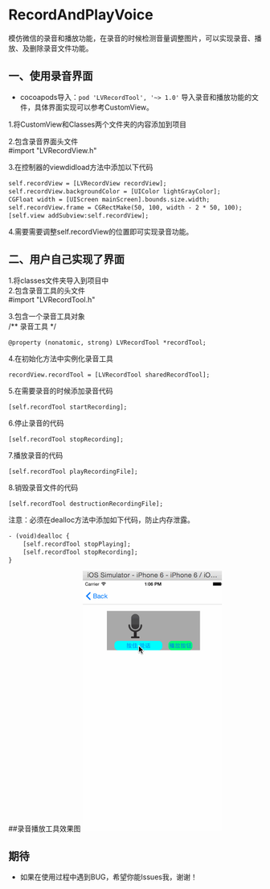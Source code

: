 # RecordAndPlayVoice
模仿微信的录音和播放功能，在录音的时候检测音量调整图片，可以实现录音、播放、及删除录音文件功能。<br>

## 一、使用录音界面

* cocoapods导入：`pod 'LVRecordTool', '~> 1.0'` 导入录音和播放功能的文件，具体界面实现可以参考CustomView。

1.将CustomView和Classes两个文件夹的内容添加到项目 <br>


2.包含录音界面头文件        
     #import "LVRecordView.h"


3.在控制器的viewdidload方法中添加以下代码 <br>
```
self.recordView = [LVRecordView recordView];
self.recordView.backgroundColor = [UIColor lightGrayColor];
CGFloat width = [UIScreen mainScreen].bounds.size.width;
self.recordView.frame = CGRectMake(50, 100, width - 2 * 50, 100);
[self.view addSubview:self.recordView];
```

4.需要需要调整self.recordView的位置即可实现录音功能。 <br>


## 二、用户自己实现了界面
1.将classes文件夹导入到项目中 <br>
2.包含录音工具的头文件       
    #import "LVRecordTool.h"

3.包含一个录音工具对象 <br>
/** 录音工具 */
```
@property (nonatomic, strong) LVRecordTool *recordTool;
```
4.在初始化方法中实例化录音工具 <br>
```
recordView.recordTool = [LVRecordTool sharedRecordTool];
```
5.在需要录音的时候添加录音代码 <br>
```
[self.recordTool startRecording];
```
6.停止录音的代码 <br>
```
[self.recordTool stopRecording];
```
7.播放录音的代码 <br>
```
[self.recordTool playRecordingFile];
```
8.销毁录音文件的代码 <br>
```
[self.recordTool destructionRecordingFile];
```
注意：必须在dealloc方法中添加如下代码，防止内存泄露。</br>
```
- (void)dealloc {
    [self.recordTool stopPlaying];
    [self.recordTool stopRecording];
}
```
##录音播放工具效果图
![](https://github.com/liuchunlao/ImageCache/raw/master/gifResource/recordandplay.gif)
    
## 期待
* 如果在使用过程中遇到BUG，希望你能Issues我，谢谢！

